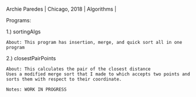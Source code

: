 Archie Paredes | 
Chicago, 2018 | 
Algorithms | 

Programs:

1.) sortingAlgs
	
	About: This program has insertion, merge, and quick sort all in one program

2.) closestPairPoints
	
	About: This calculates the pair of the closest distance
	Uses a modified merge sort that I made to which accepts two points and sorts them with respect to their coordinate.

	Notes: WORK IN PROGRESS
